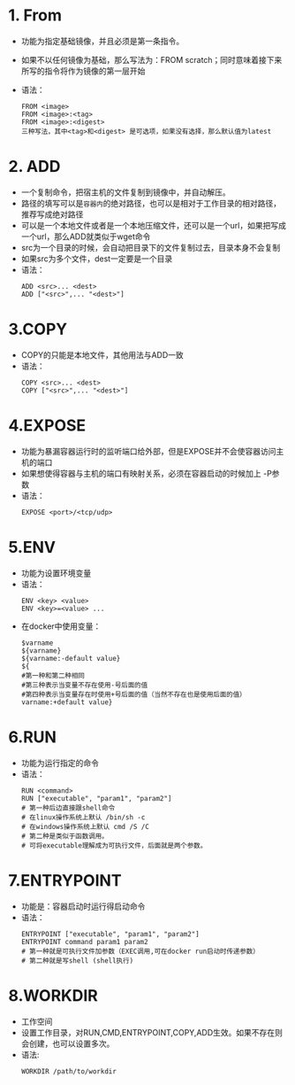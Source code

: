 # 1. From

- 功能为指定基础镜像，并且必须是第一条指令。
- 如果不以任何镜像为基础，那么写法为：FROM scratch；同时意味着接下来所写的指令将作为镜像的第一层开始
- 语法：

  ```docker
  FROM <image>
  FROM <image>:<tag>
  FROM <image>:<digest>
  三种写法，其中<tag>和<digest> 是可选项，如果没有选择，那么默认值为latest
  ```
# 2. ADD
* 一个复制命令，把宿主机的文件复制到镜像中，并自动解压。
* 路径的填写可以是```容器内```的绝对路径，也可以是相对于工作目录的相对路径，推荐写成绝对路径
* 可以是一个本地文件或者是一个本地压缩文件，还可以是一个url，如果把写成一个url，那么ADD就类似于wget命令
* src为一个目录的时候，会自动把目录下的文件复制过去，目录本身不会复制
* 如果src为多个文件，dest一定要是一个目录
* 语法：
  ```docker
  ADD <src>... <dest>
  ADD ["<src>",... "<dest>"]
  ```
# 3.COPY
* COPY的只能是本地文件，其他用法与ADD一致
* 语法：
  ```docker
  COPY <src>... <dest>
  COPY ["<src>",... "<dest>"]
  ```
# 4.EXPOSE
* 功能为暴漏容器运行时的监听端口给外部，但是EXPOSE并不会使容器访问主机的端口
* 如果想使得容器与主机的端口有映射关系，必须在容器启动的时候加上 -P参数
* 语法：
    ```docker
  EXPOSE <port>/<tcp/udp>
  ```
# 5.ENV
* 功能为设置环境变量
* 语法：
  ```docker
  ENV <key> <value>
  ENV <key>=<value> ...
  ```
* 在docker中使用变量：
  ```docker
  $varname
  ${varname}
  ${varname:-default value}
  ${
  #第一种和第二种相同
  #第三种表示当变量不存在使用-号后面的值
  #第四种表示当变量存在时使用+号后面的值（当然不存在也是使用后面的值）varname:+default value}
  ```
# 6.RUN
* 功能为运行指定的命令
* 语法：
  ```docker
  RUN <command>
  RUN ["executable", "param1", "param2"]
  # 第一种后边直接跟shell命令
  # 在linux操作系统上默认 /bin/sh -c
  # 在windows操作系统上默认 cmd /S /C
  # 第二种是类似于函数调用。
  # 可将executable理解成为可执行文件，后面就是两个参数。
  ```
# 7.ENTRYPOINT
* 功能是：容器启动时运行得启动命令
* 语法：
  ```docker
  ENTRYPOINT ["executable", "param1", "param2"]  
  ENTRYPOINT command param1 param2
  # 第一种就是可执行文件加参数（EXEC调用,可在docker run启动时传递参数）
  # 第二种就是写shell (shell执行)
  ```
# 8.WORKDIR
* 工作空间
* 设置工作目录，对RUN,CMD,ENTRYPOINT,COPY,ADD生效。如果不存在则会创建，也可以设置多次。
* 语法:
  ```docker
  WORKDIR /path/to/workdir
  ```